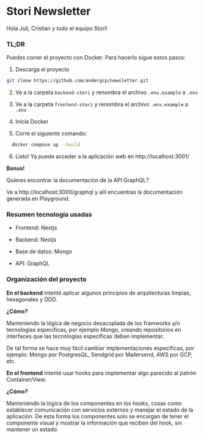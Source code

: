 
# Stori Newsletter

Hola Juli, Cristian y todo el equipo Stori!

### TL;DR

Puedes correr el proyecto con Docker. Para hacerlo sigue estos pasos:
1. Descarga el proyecto
  ```bash
  git clone https://github.com/andergcp/newsletter.git
  ```
2. Ve a la carpeta ```backend-stori``` y renombra el archivo ```.env.example``` a ```.env```

3. Ve a la carpeta ```frontend-stori``` y renombra el archivo ```.env.example``` a ```.env```

4. Inicia Docker

5. Corre el siguiente comando:
```bash
  docker compose up --build
  ```
  
6. Listo! Ya puede acceder a la aplicación web en http://localhost:3001/

**Bonus!**

Quieres encontrar la documentación de la API GraphQL?

Ve a http://localhost:3000/graphql y allí encuentras la documentación generada en Playground.

### Resumen tecnología usadas

* Frontend: Nextjs

* Backend: Nestjs

* Base de datos: Mongo

* API: GraphQL

### Organización del proyecto

**En el backend** intenté aplicar algunos principios de arquitecturas limpias, hexagonales y DDD. 

**¿Cómo?**

Manteniendo la lógica de negocio desacoplada de los framworks y/o tecnologías específicas, por ejemplo Mongo, creando repositorios en interfaces que las tecnologías específicas deben implementar.

De tal forma se hace muy fácil cambiar implementaciones específicas, por ejemplo: Mongo por PostgresQL, Sendgrid por Mailersend, AWS por GCP, etc.

**En el frontend** intenté usar hooks para implementar algo parecido al patrón Container/View.

**¿Cómo?**

Manteniendo la lógica de los componentes en los hooks, cosas como establecer comunicación con servicios externos y manejar el estado de la aplicación. De esta forma los componentes solo se encargan de tener el componente visual y mostrar la información que reciben del hook, sin mantener un estado.
